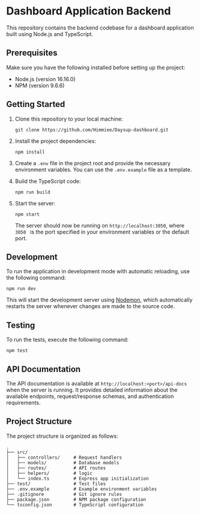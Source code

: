 # Dashboard Application Backend

This repository contains the backend codebase for a dashboard application built using Node.js and TypeScript.

## Prerequisites

Make sure you have the following installed before setting up the project:

- Node.js (version 16.16.0)
- NPM (version 9.6.6)

## Getting Started

1. Clone this repository to your local machine:

   ```shell
   git clone https://github.com/Himmiee/Daysup-dashboard.git
   ```

2. Install the project dependencies:

   ```shell
   npm install
   ```

3. Create a `.env` file in the project root and provide the necessary environment variables. You can use the `.env.example` file as a template.

4. Build the TypeScript code:

   ```shell
   npm run build
   ```

5. Start the server:

   ```shell
   npm start
   ```

   The server should now be running on `http://localhost:3050`, where `3050 ` is the port specified in your environment variables or the default port.

## Development

To run the application in development mode with automatic reloading, use the following command:

```shell
npm run dev
```

This will start the development server using [Nodemon](https://nodemon.io/), which automatically restarts the server whenever changes are made to the source code.

## Testing

To run the tests, execute the following command:

```shell
npm test
```



## API Documentation

The API documentation is available at `http://localhost:<port>/api-docs` when the server is running. It provides detailed information about the available endpoints, request/response schemas, and authentication requirements.

## Project Structure

The project structure is organized as follows:

```
.
├── src/
│   ├── controllers/     # Request handlers
│   ├── models/          # Database models
│   ├── routes/          # API routes
│   ├── helpers/         # logic
│   └── index.ts         # Express app initialization
├── test/                # Test files
├── .env.example         # Example environment variables
├── .gitignore           # Git ignore rules
├── package.json         # NPM package configuration
└── tsconfig.json        # TypeScript configuration
```



